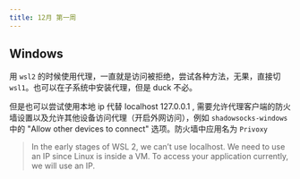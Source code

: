 ```yaml
---
title: 12月 第一周
---
```


## Windows

用 `wsl2` 的时候使用代理，一直就是访问被拒绝，尝试各种方法，无果，直接切 `wsl1`。也可以在子系统中安装代理，但是 duck 不必。

但是也可以尝试使用本地 ip 代替 localhost 127.0.0.1 , 需要允许代理客户端的防火墙设置以及允许其他设备访问代理（开启外网访问），例如 `shadowsocks-windows` 中的 "Allow other devices to connect" 选项。防火墙中应用名为 `Privoxy`

> In the early stages of WSL 2, we can’t use localhost. We need to use an IP since Linux is inside a VM.
> To access your application currently, we will use an IP.

